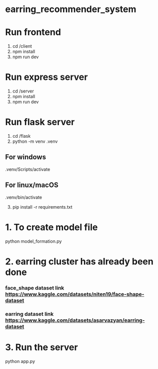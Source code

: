﻿# earring_recommender_system

# Run frontend

1. cd /client
2. npm install
3. npm run dev


# Run express server

1. cd /server
2. npm install
3. npm run dev

# Run flask server

1. cd /flask
2. python -m venv .venv
## For windows
.venv/Scripts/activate 
## For linux/macOS
.venv/bin/activate

3. pip install -r requirements.txt

# 1. To create model file
python model_formation.py
# 2. earring cluster has already been done
### face_shape dataset link https://www.kaggle.com/datasets/niten19/face-shape-dataset
### earring dataset link https://www.kaggle.com/datasets/asarvazyan/earring-dataset
# 3. Run the server
python app.py
